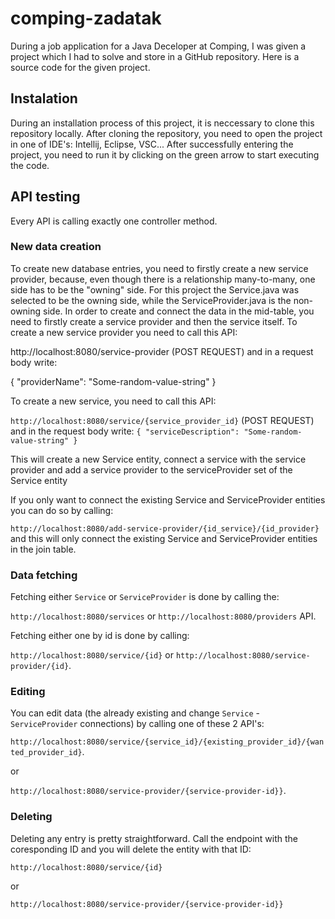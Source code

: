 # comping-zadatak

During a job application for a Java Deceloper at Comping, I was given a project which I had to solve and store in a GitHub repository.
Here is a source code for the given project.

## Instalation

During an installation process of this project, it is neccessary to clone this repository locally. After cloning the repository, you need to open the project in one of IDE's: Intellij, Eclipse, VSC...
After successfully entering the project, you need to run it by clicking on the green arrow to start executing the code.

## API testing

Every API is calling exactly one controller method.

### New data creation

To create new database entries, you need to firstly create a new service provider, because, even though there is a relationship many-to-many, one side has to be the "owning" side. For this project
the Service.java was selected to be the owning side, while the ServiceProvider.java is the non-owning side. In order to create and connect the data in the mid-table, you need to firstly create a
service provider and then the service itself. To create a new service provider you need to call this API:

http://localhost:8080/service-provider (POST REQUEST) and in a request body write:

{
    "providerName": "Some-random-value-string"
}

To create a new service, you need to call this API:

`http://localhost:8080/service/{service_provider_id}` (POST REQUEST) and in the request body write:
`
{
    "serviceDescription": "Some-random-value-string"
}
`

This will create a new Service entity, connect a service with the service provider and add a service provider to the serviceProvider set of the Service entity

If you only want to connect the existing Service and ServiceProvider entities you can do so by calling:

`http://localhost:8080/add-service-provider/{id_service}/{id_provider}` and this will only connect the existing Service and ServiceProvider entities in the join table.

### Data fetching

Fetching either `Service` or `ServiceProvider` is done by calling the:

`http://localhost:8080/services` or `http://localhost:8080/providers` API.

Fetching either one by id is done by calling:

`http://localhost:8080/service/{id}` or `http://localhost:8080/service-provider/{id}`.

### Editing

You can edit data (the already existing and change `Service` - `ServiceProvider` connections) by calling one of these 2 API's:

`http://localhost:8080/service/{service_id}/{existing_provider_id}/{wanted_provider_id}`.

or

`http://localhost:8080/service-provider/{service-provider-id}}`.

### Deleting

Deleting any entry is pretty straightforward. Call the endpoint with the coresponding ID and you will delete the entity with that ID:

`http://localhost:8080/service/{id}`

or

`http://localhost:8080/service-provider/{service-provider-id}}`
